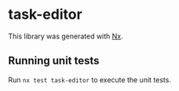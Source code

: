 # task-editor

This library was generated with [Nx](https://nx.dev).

## Running unit tests

Run `nx test task-editor` to execute the unit tests.

